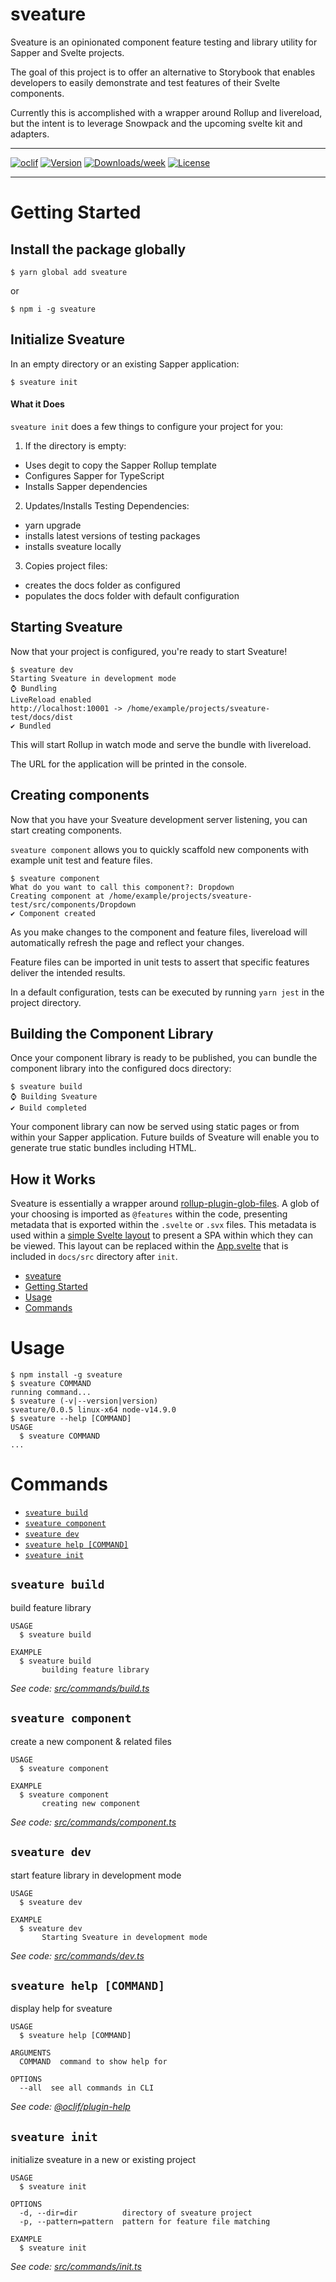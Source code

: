 # sveature

Sveature is an opinionated component feature testing and library utility for Sapper and Svelte projects.

The goal of this project is to offer an alternative to Storybook that enables developers to easily demonstrate and test features of their Svelte components.

Currently this is accomplished with a wrapper around Rollup and livereload, but the intent is to leverage Snowpack and the upcoming svelte kit and adapters.

---

[![oclif](https://img.shields.io/badge/cli-oclif-brightgreen.svg)](https://oclif.io)
[![Version](https://img.shields.io/npm/v/sveature.svg)](https://npmjs.org/package/sveature)
[![Downloads/week](https://img.shields.io/npm/dw/sveature.svg)](https://npmjs.org/package/sveature)
[![License](https://img.shields.io/npm/l/sveature.svg)](https://github.com/aewing/sveature/blob/master/package.json)

---

# Getting Started

## Install the package globally

```sh-session
$ yarn global add sveature
```

or

```sh-session
$ npm i -g sveature
```

## Initialize Sveature

In an empty directory or an existing Sapper application:

```sh-session
$ sveature init
```

#### What it Does

`sveature init` does a few things to configure your project for you:

1. If the directory is empty:

- Uses degit to copy the Sapper Rollup template
- Configures Sapper for TypeScript
- Installs Sapper dependencies

2. Updates/Installs Testing Dependencies:

- yarn upgrade
- installs latest versions of testing packages
- installs sveature locally

3. Copies project files:

- creates the docs folder as configured
- populates the docs folder with default configuration

## Starting Sveature

Now that your project is configured, you're ready to start Sveature!

```sh-session
$ sveature dev
Starting Sveature in development mode
⌚ Bundling
LiveReload enabled
http://localhost:10001 -> /home/example/projects/sveature-test/docs/dist
✔ Bundled
```

This will start Rollup in watch mode and serve the bundle with livereload.

The URL for the application will be printed in the console.

## Creating components

Now that you have your Sveature development server listening, you can start creating components.

`sveature component` allows you to quickly scaffold new components with example unit test and feature files.

```sh-session
$ sveature component
What do you want to call this component?: Dropdown
Creating component at /home/example/projects/sveature-test/src/components/Dropdown
✔ Component created
```

As you make changes to the component and feature files, livereload will automatically refresh the page and reflect your changes.

Feature files can be imported in unit tests to assert that specific features deliver the intended results.

In a default configuration, tests can be executed by running `yarn jest` in the project directory.

## Building the Component Library

Once your component library is ready to be published, you can bundle the component library into the configured docs directory:

```sh-session
$ sveature build
⌚ Building Sveature
✔ Build completed
```

Your component library can now be served using static pages or from within your Sapper application.
Future builds of Sveature will enable you to generate true static bundles including HTML.

## How it Works

Sveature is essentially a wrapper around [rollup-plugin-glob-files](https://www.npmjs.com/package/rollup-plugin-glob-files).
A glob of your choosing is imported as `@features` within the code, presenting metadata that is exported within the `.svelte` or `.svx` files.
This metadata is used within a [simple Svelte layout](https://github.com/aewing/sveature/blob/main/Layout.svelte) to present a SPA within which they can be viewed.
This layout can be replaced within the [App.svelte](https://github.com/aewing/sveature/blob/main/src/scaffold/docs/src/App.svelte) that is included in `docs/src` directory after `init`.

<!-- toc -->
* [sveature](#sveature)
* [Getting Started](#getting-started)
* [Usage](#usage)
* [Commands](#commands)
<!-- tocstop -->

# Usage

<!-- usage -->
```sh-session
$ npm install -g sveature
$ sveature COMMAND
running command...
$ sveature (-v|--version|version)
sveature/0.0.5 linux-x64 node-v14.9.0
$ sveature --help [COMMAND]
USAGE
  $ sveature COMMAND
...
```
<!-- usagestop -->

# Commands

<!-- commands -->
* [`sveature build`](#sveature-build)
* [`sveature component`](#sveature-component)
* [`sveature dev`](#sveature-dev)
* [`sveature help [COMMAND]`](#sveature-help-command)
* [`sveature init`](#sveature-init)

## `sveature build`

build feature library

```
USAGE
  $ sveature build

EXAMPLE
  $ sveature build
       building feature library
```

_See code: [src/commands/build.ts](https://github.com/aewing/sveature/blob/v0.0.5/src/commands/build.ts)_

## `sveature component`

create a new component & related files

```
USAGE
  $ sveature component

EXAMPLE
  $ sveature component
       creating new component
```

_See code: [src/commands/component.ts](https://github.com/aewing/sveature/blob/v0.0.5/src/commands/component.ts)_

## `sveature dev`

start feature library in development mode

```
USAGE
  $ sveature dev

EXAMPLE
  $ sveature dev
       Starting Sveature in development mode
```

_See code: [src/commands/dev.ts](https://github.com/aewing/sveature/blob/v0.0.5/src/commands/dev.ts)_

## `sveature help [COMMAND]`

display help for sveature

```
USAGE
  $ sveature help [COMMAND]

ARGUMENTS
  COMMAND  command to show help for

OPTIONS
  --all  see all commands in CLI
```

_See code: [@oclif/plugin-help](https://github.com/oclif/plugin-help/blob/v3.2.0/src/commands/help.ts)_

## `sveature init`

initialize sveature in a new or existing project

```
USAGE
  $ sveature init

OPTIONS
  -d, --dir=dir          directory of sveature project
  -p, --pattern=pattern  pattern for feature file matching

EXAMPLE
  $ sveature init
```

_See code: [src/commands/init.ts](https://github.com/aewing/sveature/blob/v0.0.5/src/commands/init.ts)_
<!-- commandsstop -->
